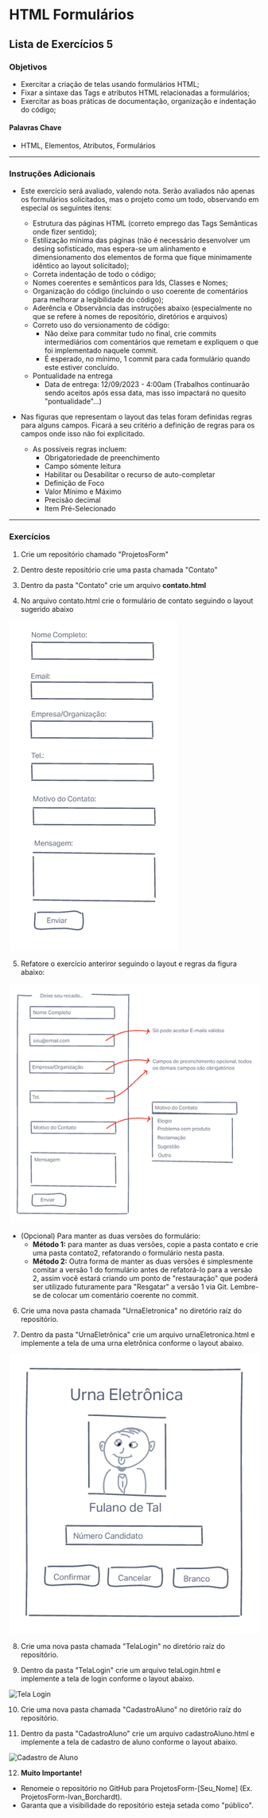 # HTML Formulários
## Lista de Exercícios 5
### Objetivos
- Exercitar a criação de telas usando formulários HTML;
- Fixar a sintaxe das Tags e atributos HTML relacionadas a formulários; 
- Exercitar as boas práticas de documentação, organização e indentação do código; 

#### Palavras Chave  
- HTML, Elementos, Atributos, Formulários

---
### Instruções Adicionais
- Este exercício será avaliado, valendo nota. Serão avaliados não apenas os formulários solicitados, mas o projeto como um todo, observando em especial os seguintes itens: 
    - Estrutura das páginas HTML (correto emprego das Tags Semânticas onde fizer sentido);
    - Estilização mínima das páginas (não é necessário desenvolver um desing sofisticado, mas espera-se um alinhamento e dimensionamento dos elementos de forma que fique minimamente idêntico ao layout solicitado);
    - Correta indentação de todo o código; 
    - Nomes coerentes e semânticos para Ids, Classes e Nomes; 
    - Organização do código (incluindo o uso coerente de comentários para melhorar a legibilidade do código);
    - Aderência e Observância das instruções abaixo (especialmente no que se refere à nomes de repositório, diretórios e arquivos)
    - Correto uso do versionamento de código:
        - Não deixe para commitar tudo no final, crie commits intermediários com comentários que remetam e expliquem o que foi implementado naquele commit. 
        - É esperado, no mínimo, 1 commit para cada formulário quando este estiver concluído. 
    - Pontualidade na entrega 
        - Data de entrega: 12/09/2023 - 4:00am (Trabalhos continuarão sendo aceitos após essa data, mas isso impactará no quesito "pontualidade"...)
     
- Nas figuras que representam o layout das telas foram definidas regras para alguns campos. Ficará a seu critério a definição de regras para os campos onde isso não foi explicitado. 
    - As possíveis regras incluem:
        - Obrigatoriedade de preenchimento 
        - Campo sómente leitura 
        - Habilitar ou Desabilitar o recurso de auto-completar 
        - Definição de Foco 
        - Valor Mínimo e Máximo 
        - Precisão decimal 
        - Item Pré-Selecionado 


--- 
### Exercícios 

1. Crie um repositório chamado "ProjetosForm"

2. Dentro deste repositório crie uma pasta chamada "Contato"

3. Dentro da pasta "Contato" crie um arquivo **contato.html**

4. No arquivo contato.html crie o formulário de contato seguindo o layout sugerido abaixo

![Formulário de Contato Versão 1](<assets/Projeto - Formulário de Contato.png>)


5. Refatore o exercício anteriror seguindo o layout e regras da figura abaixo: 

![Formulário de Contato Versão 2](<assets/Projeto - Formulário de Contato - Refatorado.png>)

- (Opcional) Para manter as duas versões do formulário: 
    - **Método 1:** para manter as duas versões, copie a pasta contato e crie uma pasta contato2, refatorando o formulário nesta pasta. 
    - **Método 2:** Outra forma de manter as duas versões é simplesmente comitar a versão 1 do formulário antes de refatorá-lo para a versão 2, assim você estará criando um ponto de "restauração" que poderá ser utilizado futuramente para "Resgatar" a versão 1 via Git. Lembre-se de colocar um comentário coerente no commit.  

6. Crie uma nova pasta chamada "UrnaEletronica" no diretório raíz do repositório. 

7. Dentro da pasta "UrnaEletrônica" crie um arquivo urnaEletronica.html e implemente a tela de uma urna eletrônica conforme o layout abaixo.

![Urna Eletrônica](<assets/Projeto - Urna Eletrônica.png>)

8. Crie uma nova pasta chamada "TelaLogin" no diretório raíz do repositório. 

9. Dentro da pasta "TelaLogin" crie um arquivo telaLogin.html e implemente a tela de login conforme o layout abaixo.

![Tela Login](<assets/Projeto - Tela de Login.png>)

10. Crie uma nova pasta chamada "CadastroAluno" no diretório raíz do repositório. 

11. Dentro da pasta "CadastroAluno" crie um arquivo cadastroAluno.html e implemente a tela de cadastro de aluno conforme o layout abaixo.

![Cadastro de Aluno](<assets/Projeto - Cadastro de Aluno.png>)

12. **Muito Importante!**
- Renomeie o repositório no GitHub para ProjetosForm-[Seu_Nome] (Ex. ProjetosForm-Ivan_Borchardt). 
- Garanta que a visibilidade do repositório esteja setada como "público".